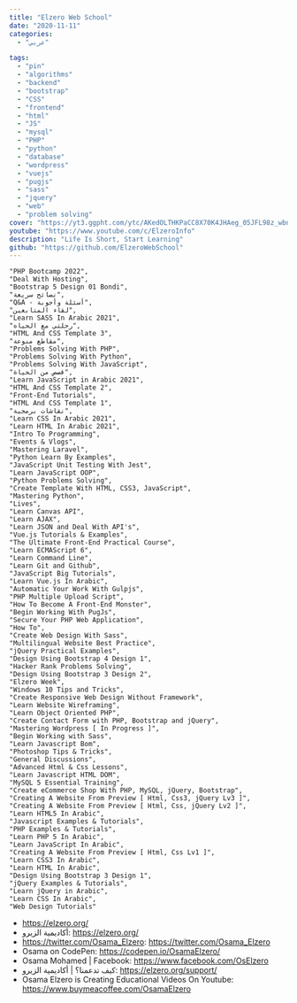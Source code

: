 ```yaml
---
title: "Elzero Web School"
date: "2020-11-11"
categories:
  - "عربي"

tags:
  - "pin"
  - "algorithms"
  - "backend"
  - "bootstrap"
  - "CSS"
  - "frontend"
  - "html"
  - "JS"
  - "mysql"
  - "PHP"
  - "python"
  - "database"
  - "wordpress"
  - "vuejs"
  - "pugjs"
  - "sass"
  - "jquery"
  - "web"
  - "problem solving"
cover: "https://yt3.ggpht.com/ytc/AKedOLTHKPaCC8X70K4JHAeg_05JFL98z_wbnAPzWrgKIg=s176-c-k-c0x00ffffff-no-rj-mo"
youtube: "https://www.youtube.com/c/ElzeroInfo"
description: "Life Is Short, Start Learning"
github: "https://github.com/ElzeroWebSchool"
---
```


    "PHP Bootcamp 2022",
    "Deal With Hosting",
    "Bootstrap 5 Design 01 Bondi",
    "نصائح سريعة",
    "Q&A - أسئلة وأجوبة",
    "لقاء المتابعين",
    "Learn SASS In Arabic 2021",
    "رحلتي مع الحياه",
    "HTML And CSS Template 3",
    "مقاطع منوعة",
    "Problems Solving With PHP",
    "Problems Solving With Python",
    "Problems Solving With JavaScript",
    "قصص من الحياة",
    "Learn JavaScript in Arabic 2021",
    "HTML And CSS Template 2",
    "Front-End Tutorials",
    "HTML And CSS Template 1",
    "نقاشات برمجية",
    "Learn CSS In Arabic 2021",
    "Learn HTML In Arabic 2021",
    "Intro To Programming",
    "Events & Vlogs",
    "Mastering Laravel",
    "Python Learn By Examples",
    "JavaScript Unit Testing With Jest",
    "Learn JavaScript OOP",
    "Python Problems Solving",
    "Create Template With HTML, CSS3, JavaScript",
    "Mastering Python",
    "Lives",
    "Learn Canvas API",
    "Learn AJAX",
    "Learn JSON and Deal With API's",
    "Vue.js Tutorials & Examples",
    "The Ultimate Front-End Practical Course",
    "Learn ECMAScript 6",
    "Learn Command Line",
    "Learn Git and Github",
    "JavaScript Big Tutorials",
    "Learn Vue.js In Arabic",
    "Automatic Your Work With Gulpjs",
    "PHP Multiple Upload Script",
    "How To Become A Front-End Monster",
    "Begin Working With PugJs",
    "Secure Your PHP Web Application",
    "How To",
    "Create Web Design With Sass",
    "Multilingual Website Best Practice",
    "jQuery Practical Examples",
    "Design Using Bootstrap 4 Design 1",
    "Hacker Rank Problems Solving",
    "Design Using Bootstrap 3 Design 2",
    "Elzero Week",
    "Windows 10 Tips and Tricks",
    "Create Responsive Web Design Without Framework",
    "Learn Website Wireframing",
    "Learn Object Oriented PHP",
    "Create Contact Form with PHP, Bootstrap and jQuery",
    "Mastering Wordpress [ In Progress ]",
    "Begin Working with Sass",
    "Learn Javascript Bom",
    "Photoshop Tips & Tricks",
    "General Discussions",
    "Advanced Html & Css Lessons",
    "Learn Javascript HTML DOM",
    "MySQL 5 Essential Training",
    "Create eCommerce Shop With PHP, MySQL, jQuery, Bootstrap",
    "Creating A Website From Preview [ Html, Css3, jQuery Lv3 ]",
    "Creating A Website From Preview [ Html, Css, jQuery Lv2 ]",
    "Learn HTML5 In Arabic",
    "Javascript Examples & Tutorials",
    "PHP Examples & Tutorials",
    "Learn PHP 5 In Arabic",
    "Learn JavaScript In Arabic",
    "Creating A Website From Preview [ Html, Css Lv1 ]",
    "Learn CSS3 In Arabic",
    "Learn HTML In Arabic",
    "Design Using Bootstrap 3 Design 1",
    "jQuery Examples & Tutorials",
    "Learn jQuery in Arabic",
    "Learn CSS In Arabic",
    "Web Design Tutorials"



- https://elzero.org/
- أكاديمية الزيرو: https://elzero.org/
- https://twitter.com/Osama_Elzero: https://twitter.com/Osama_Elzero
- Osama on CodePen: https://codepen.io/OsamaElzero/
- Osama Mohamed | Facebook: https://www.facebook.com/OsElzero
- كيف تدعمنا؟ | أكاديمية الزيرو: https://elzero.org/support/
- Osama Elzero is Creating Educational Videos On Youtube: https://www.buymeacoffee.com/OsamaElzero

